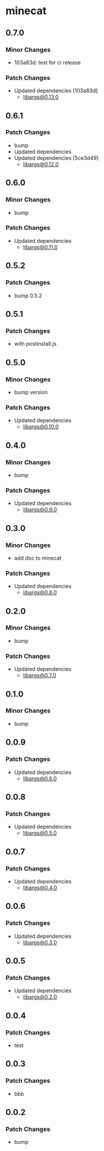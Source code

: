 # minecat

## 0.7.0

### Minor Changes

- 103a83d: test for ci release

### Patch Changes

- Updated dependencies [103a83d]
  - libargs@0.13.0

## 0.6.1

### Patch Changes

- bump
- Updated dependencies
- Updated dependencies [5ce3d49]
  - libargs@0.12.0

## 0.6.0

### Minor Changes

- bump

### Patch Changes

- Updated dependencies
  - libargs@0.11.0

## 0.5.2

### Patch Changes

- bump 0.5.2

## 0.5.1

### Patch Changes

- with postinstall.js

## 0.5.0

### Minor Changes

- bump version

### Patch Changes

- Updated dependencies
  - libargs@0.10.0

## 0.4.0

### Minor Changes

- bump

### Patch Changes

- Updated dependencies
  - libargs@0.9.0

## 0.3.0

### Minor Changes

- add doc to minecat

### Patch Changes

- Updated dependencies
  - libargs@0.8.0

## 0.2.0

### Minor Changes

- bump

### Patch Changes

- Updated dependencies
  - libargs@0.7.0

## 0.1.0

### Minor Changes

- bump

## 0.0.9

### Patch Changes

- Updated dependencies
  - libargs@0.6.0

## 0.0.8

### Patch Changes

- Updated dependencies
  - libargs@0.5.0

## 0.0.7

### Patch Changes

- Updated dependencies
  - libargs@0.4.0

## 0.0.6

### Patch Changes

- Updated dependencies
  - libargs@0.3.0

## 0.0.5

### Patch Changes

- Updated dependencies
  - libargs@0.2.0

## 0.0.4

### Patch Changes

- test

## 0.0.3

### Patch Changes

- bbb

## 0.0.2

### Patch Changes

- bump

